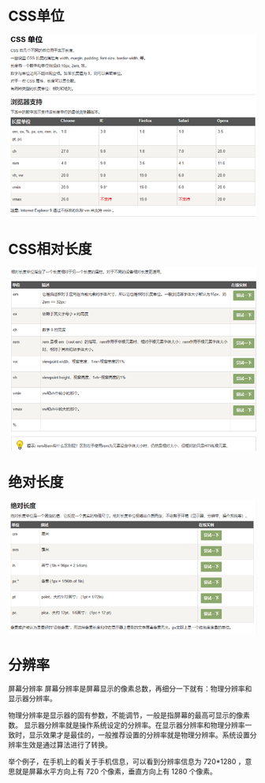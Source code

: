 # CSS单位
![img_6.png](images/img_6.png)

# CSS相对长度
![img_7.png](images/img_7.png)

# 绝对长度
![img_8.png](images/img_8.png)


# 分辨率
屏幕分辨率
屏幕分辨率是屏幕显示的像素总数，再细分一下就有：物理分辨率和显示器分辨率。

物理分辨率是显示器的固有参数，不能调节，一般是指屏幕的最高可显示的像素数。
显示器分辨率就是操作系统设定的分辨率。在显示器分辨率和物理分辨率一致时，显示效果才是最佳的，一般推荐设置的分辨率就是物理分辨率。系统设置分辨率生效是通过算法进行了转换。

举个例子，在手机上的看关于手机信息，可以看到分辨率信息为 720*1280 ，意思就是屏幕水平方向上有 720 个像素，垂直方向上有 1280 个像素。

